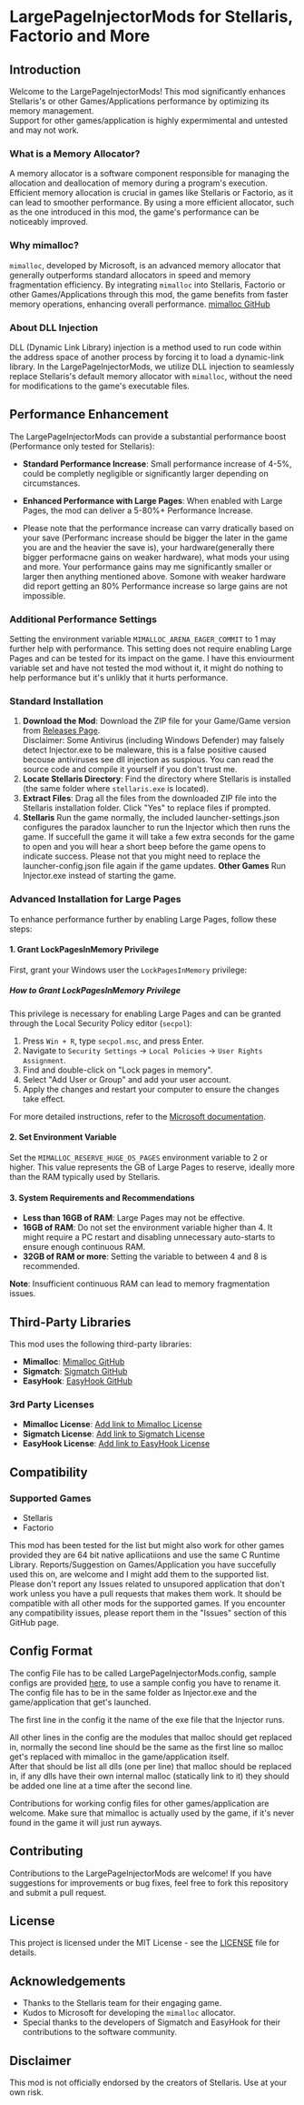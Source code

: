 
# LargePageInjectorMods for Stellaris, Factorio and More

## Introduction
Welcome to the LargePageInjectorMods! This mod significantly enhances Stellaris's or other Games/Applications performance by optimizing its memory management.  
Support for other games/application is highly expermimental and untested and may not work.

### What is a Memory Allocator?
A memory allocator is a software component responsible for managing the allocation and deallocation of memory during a program's execution. Efficient memory allocation is crucial in games like Stellaris or Factorio, as it can lead to smoother performance. By using a more efficient allocator, such as the one introduced in this mod, the game's performance can be noticeably improved.

### Why mimalloc?
`mimalloc`, developed by Microsoft, is an advanced memory allocator that generally outperforms standard allocators in speed and memory fragmentation efficiency. By integrating `mimalloc` into Stellaris, Factorio or other Games/Applications through this mod, the game benefits from faster memory operations, enhancing overall performance. [mimalloc GitHub](https://github.com/microsoft/mimalloc)

### About DLL Injection
DLL (Dynamic Link Library) injection is a method used to run code within the address space of another process by forcing it to load a dynamic-link library. In the LargePageInjectorMods, we utilize DLL injection to seamlessly replace Stellaris's default memory allocator with `mimalloc`, without the need for modifications to the game's executable files.

## Performance Enhancement
The LargePageInjectorMods can provide a substantial performance boost (Performance only tested for Stellaris):

- **Standard Performance Increase**: Small performance increase of 4-5%, could be completly negligible or significantly larger depending on circumstances.
- **Enhanced Performance with Large Pages**: When enabled with Large Pages, the mod can deliver a 5-80%+ Performance Increase.
  
- Please note that the performance increase can varry dratically based on your save (Performanc increase should be bigger the later in the game you are and the heavier the save is), your hardware(generally there bigger performacne gains on weaker hardware), what mods your using and more. Your performance gains may me significantly smaller or larger then anything mentioned above. Somone with weaker hardware did report getting an 80% Performance increase so large gains are not impossible.

### Additional Performance Settings
Setting the environment variable `MIMALLOC_ARENA_EAGER_COMMIT` to 1 may further help with performance. This setting does not require enabling Large Pages and can be tested for its impact on the game. I have this enviourment variable set and have not tested the mod without it, it might do nothing to help performance but it's unlikly that it hurts performance.

### Standard Installation
1. **Download the Mod**: Download the ZIP file for your Game/Game version from [Releases Page](https://github.com/KeinNiemand/LargePageInjectorMods/releases).  
   Disclaimer: Some Antivirus (including Windows Defender) may falsely detect Injector.exe to be maleware, this is a false positive caused becouse antiviruses see dll injection as suspious. You can read the source code and compile it yourself if you don't trust me.
3. **Locate Stellaris Directory**: Find the directory where Stellaris is installed (the same folder where `stellaris.exe` is located).
4. **Extract Files**: Drag all the files from the downloaded ZIP file into the Stellaris installation folder. Click "Yes" to replace files if prompted.
5. **Stellaris** Run the game normally, the included launcher-settings.json configures the paradox launcher to run the Injector which then runs the game. If succefull the game it will take a few extra seconds for the game to open and you will hear a short beep before the game opens to indicate success. Please not that you might need to replace the launcher-config.json file again if the game updates.
   **Other Games** Run Injector.exe instead of starting the game.


### Advanced Installation for Large Pages

To enhance performance further by enabling Large Pages, follow these steps:

#### 1. Grant LockPagesInMemory Privilege
First, grant your Windows user the `LockPagesInMemory` privilege:

##### How to Grant LockPagesInMemory Privilege
This privilege is necessary for enabling Large Pages and can be granted through the Local Security Policy editor (`secpol`):
1. Press `Win + R`, type `secpol.msc`, and press Enter.
2. Navigate to `Security Settings` -> `Local Policies` -> `User Rights Assignment`.
3. Find and double-click on "Lock pages in memory".
4. Select "Add User or Group" and add your user account.
5. Apply the changes and restart your computer to ensure the changes take effect.

For more detailed instructions, refer to the [Microsoft documentation](https://learn.microsoft.com/en-us/windows/security/threat-protection/security-policy-settings/lock-pages-in-memory).

#### 2. Set Environment Variable
Set the `MIMALLOC_RESERVE_HUGE_OS_PAGES` environment variable to 2 or higher. This value represents the GB of Large Pages to reserve, ideally more than the RAM typically used by Stellaris.

#### 3. System Requirements and Recommendations
- **Less than 16GB of RAM**: Large Pages may not be effective.
- **16GB of RAM**: Do not set the environment variable higher than 4. It might require a PC restart and disabling unnecessary auto-starts to ensure enough continuous RAM.
- **32GB of RAM or more**: Setting the variable to between 4 and 8 is recommended.

**Note**: Insufficient continuous RAM can lead to memory fragmentation issues.
 
## Third-Party Libraries
This mod uses the following third-party libraries:
- **Mimalloc**: [Mimalloc GitHub](https://github.com/microsoft/mimalloc)
- **Sigmatch**: [Sigmatch GitHub](https://github.com/SpriteOvO/sigmatch)
- **EasyHook**: [EasyHook GitHub](https://github.com/EasyHook/EasyHook)

### 3rd Party Licenses
- **Mimalloc License**: [Add link to Mimalloc License](https://github.com/KeinNiemand/LargePageInjectorMods/blob/master/3rdPartyLicences/MIMALLOC_LICENCE.txt)
- **Sigmatch License**: [Add link to Sigmatch License](https://github.com/KeinNiemand/LargePageInjectorMods/blob/master/3rdPartyLicences/sigmatch_LICENSE.txt)
- **EasyHook License**: [Add link to EasyHook License](https://github.com/KeinNiemand/LargePageInjectorMods/blob/master/3rdPartyLicences/EASYHOOK_LICENCE.txt)

## Compatibility
  
### Supported Games
- Stellaris
- Factorio

This mod has been tested for the list but might also work for other games provided they are 64 bit native apllicatiions and use the same C Runtime Library. Reports/Suggestion on Games/Application you have succefully used this on, are welcome and I might add them to the supported list.  
Please don't report any Issues related to unsupored application that don't work unless you have a pull requests that makes them work.
It should be compatible with all other mods for the supported games. If you encounter any compatibility issues, please report them in the "Issues" section of this GitHub page.

## Config Format

The config File has to be called LargePageInjectorMods.config, sample configs are provided [here](https://github.com/KeinNiemand/LargePageInjectorMods/tree/master/configs), to use a sample config you have to rename it. The config file has to be in the same folder as Injector.exe and the game/application that get's launched.  

The first line in the config it the name of the exe file that the Injector runs.

All other lines in the config are the modules that malloc should get replaced in, normally the second line should be the same as the first line so malloc get's replaced with mimalloc in the game/application itself.  
After that should be list all dlls (one per line) that malloc should be replaced in, if any dlls have their own internal malloc (statically link to it) they should be added one line at a time after the second line.

Contributions for working config files for other games/application are welcome. Make sure that mimalloc is actually used by the game, if it's never found in the game it will just run ayways.
## Contributing
Contributions to the LargePageInjectorMods are welcome! If you have suggestions for improvements or bug fixes, feel free to fork this repository and submit a pull request.

## License
This project is licensed under the MIT License - see the [LICENSE](https://github.com/KeinNiemand/LargePageInjectorMods/blob/master/LICENSE) file for details.

## Acknowledgements
- Thanks to the Stellaris team for their engaging game.
- Kudos to Microsoft for developing the `mimalloc` allocator.
- Special thanks to the developers of Sigmatch and EasyHook for their contributions to the software community.

## Disclaimer
This mod is not officially endorsed by the creators of Stellaris. Use at your own risk.
